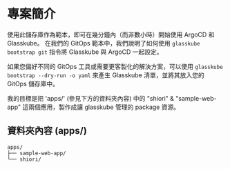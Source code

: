 # 專案簡介

使用此儲存庫作為範本，即可在幾分鐘內（而非數小時）開始使用 ArgoCD 和 Glasskube。
在我們的 GitOps 範本中，我們說明了如何使用 `glasskube bootstrap git` 指令將 Glasskube 與 ArgoCD 一起設定。

如果您偏好不同的 GitOps 工具或需要更客製化的解決方案，可以使用 `glasskube bootstrap --dry-run -o yaml` 來產生 Glasskube 清單，並將其放入您的 GitOps 儲存庫中。

我的目標是把 'apps/' (參見下方的資料夾內容) 中的 "shiori" & "sample-web-app" 這兩個應用，製作成讓 glasskube 管理的 package 資源。

## 資料夾內容 (apps/)

```
apps/
├── sample-web-app/
└── shiori/
